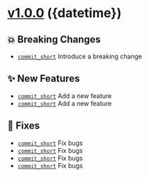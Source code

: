 # [v1.0.0](https://github.com/momocow/semantic-release-gitmoji/compare/v0.0.0...v1.0.0) ({datetime})

## 💥 Breaking Changes
- [`commit_short`](https://github.com/momocow/semantic-release-gitmoji/commit/commit_short)  Introduce a breaking change 

## ✨ New Features
- [`commit_short`](https://github.com/momocow/semantic-release-gitmoji/commit/commit_short)  Add a new feature 
- [`commit_short`](https://github.com/momocow/semantic-release-gitmoji/commit/commit_short)  Add a new feature 

## 🐛 Fixes
- [`commit_short`](https://github.com/momocow/semantic-release-gitmoji/commit/commit_short)  Fix bugs 
- [`commit_short`](https://github.com/momocow/semantic-release-gitmoji/commit/commit_short)  Fix bugs 
- [`commit_short`](https://github.com/momocow/semantic-release-gitmoji/commit/commit_short)  Fix bugs 
- [`commit_short`](https://github.com/momocow/semantic-release-gitmoji/commit/commit_short)  Fix bugs 
